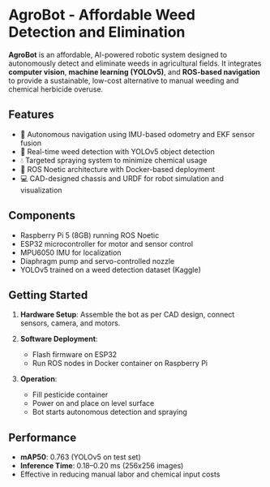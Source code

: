 # AgroBot - Affordable Weed Detection and Elimination

**AgroBot** is an affordable, AI-powered robotic system designed to autonomously detect and eliminate weeds in agricultural fields. It integrates **computer vision**, **machine learning (YOLOv5)**, and **ROS-based navigation** to provide a sustainable, low-cost alternative to manual weeding and chemical herbicide overuse.

## Features

* 🚜 Autonomous navigation using IMU-based odometry and EKF sensor fusion
* 🎯 Real-time weed detection with YOLOv5 object detection
* 💧 Targeted spraying system to minimize chemical usage
* 🧠 ROS Noetic architecture with Docker-based deployment
* 💻 CAD-designed chassis and URDF for robot simulation and visualization

## Components

* Raspberry Pi 5 (8GB) running ROS Noetic
* ESP32 microcontroller for motor and sensor control
* MPU6050 IMU for localization
* Diaphragm pump and servo-controlled nozzle
* YOLOv5 trained on a weed detection dataset (Kaggle)

## Getting Started

1. **Hardware Setup**: Assemble the bot as per CAD design, connect sensors, camera, and motors.
2. **Software Deployment**:

   * Flash firmware on ESP32
   * Run ROS nodes in Docker container on Raspberry Pi
3. **Operation**:

   * Fill pesticide container
   * Power on and place on level surface
   * Bot starts autonomous detection and spraying

## Performance

* **mAP50**: 0.763 (YOLOv5 on test set)
* **Inference Time**: 0.18–0.20 ms (256x256 images)
* Effective in reducing manual labor and chemical input costs
